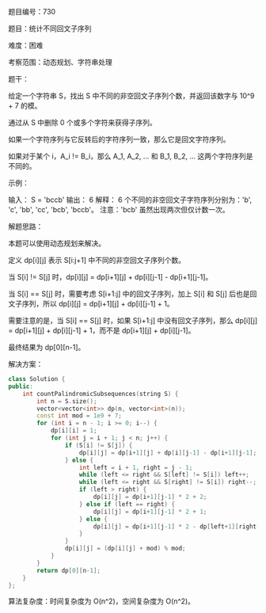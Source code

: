 题目编号：730

题目：统计不同回文子序列

难度：困难

考察范围：动态规划、字符串处理

题干：

给定一个字符串 S，找出 S 中不同的非空回文子序列个数，并返回该数字与 10^9 + 7 的模。

通过从 S 中删除 0 个或多个字符来获得子序列。

如果一个字符序列与它反转后的字符序列一致，那么它是回文字符序列。

如果对于某个 i，A_i != B_i，那么 A_1, A_2, ... 和 B_1, B_2, ... 这两个字符序列是不同的。

示例：

输入：
S = 'bccb'
输出：
6
解释：
6 个不同的非空回文子字符序列分别为：'b', 'c', 'bb', 'cc', 'bcb', 'bccb'。
注意：'bcb' 虽然出现两次但仅计数一次。

解题思路：

本题可以使用动态规划来解决。

定义 dp[i][j] 表示 S[i:j+1] 中不同的非空回文子序列个数。

当 S[i] != S[j] 时，dp[i][j] = dp[i+1][j] + dp[i][j-1] - dp[i+1][j-1]。

当 S[i] == S[j] 时，需要考虑 S[i+1:j] 中的回文子序列，加上 S[i] 和 S[j] 后也是回文子序列，所以 dp[i][j] = dp[i+1][j] + dp[i][j-1] + 1。

需要注意的是，当 S[i] == S[j] 时，如果 S[i+1:j] 中没有回文子序列，那么 dp[i][j] = dp[i+1][j] + dp[i][j-1] + 1，而不是 dp[i+1][j] + dp[i][j-1]。

最终结果为 dp[0][n-1]。

解决方案：

```cpp
class Solution {
public:
    int countPalindromicSubsequences(string S) {
        int n = S.size();
        vector<vector<int>> dp(n, vector<int>(n));
        const int mod = 1e9 + 7;
        for (int i = n - 1; i >= 0; i--) {
            dp[i][i] = 1;
            for (int j = i + 1; j < n; j++) {
                if (S[i] != S[j]) {
                    dp[i][j] = dp[i+1][j] + dp[i][j-1] - dp[i+1][j-1];
                } else {
                    int left = i + 1, right = j - 1;
                    while (left <= right && S[left] != S[i]) left++;
                    while (left <= right && S[right] != S[i]) right--;
                    if (left > right) {
                        dp[i][j] = dp[i+1][j-1] * 2 + 2;
                    } else if (left == right) {
                        dp[i][j] = dp[i+1][j-1] * 2 + 1;
                    } else {
                        dp[i][j] = dp[i+1][j-1] * 2 - dp[left+1][right-1];
                    }
                }
                dp[i][j] = (dp[i][j] + mod) % mod;
            }
        }
        return dp[0][n-1];
    }
};
```

算法复杂度：时间复杂度为 O(n^2)，空间复杂度为 O(n^2)。